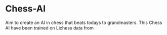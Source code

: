 # Chess-AI
Aim to create an AI in chess that beats todays to grandmasters.
This Chess AI have been trained on Lichess data from
